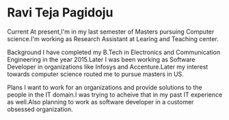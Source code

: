 # Ravi Teja Pagidoju

Current
At present,I'm in my last semester of Masters pursuing Computer science.I'm working as Research Assistant at Learing and Teaching center.

Background
I have completed my B.Tech in Electronics and Communication Engineering in the year 2015.Later I was been working as Software Developer in organizations like Infosys and Accenture.Later my interest towards computer science routed me to pursue masters in US.

Plans
I want to work for an organizations and provide solutions to the people in the IT domain.I was trying to acheive that in my past IT experience as well.Also planning to work as software developer in a customer obsessed organization.

